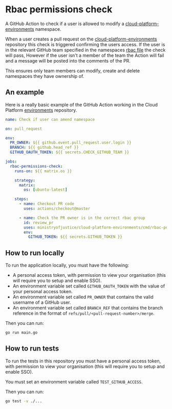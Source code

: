 # Rbac permissions check

A GitHub Action to check if a user is allowed to modify a [cloud-platform-environments](https://user-guide.cloud-platform.service.justice.gov.uk/documentation/getting-started/env-create.html#namespace-yaml-files) namespace.

When a user creates a pull request on the [cloud-platform-environments](https://github.com/ministryofjustice/cloud-platform-environments/) repository this check is triggered confirming the users access. If the user is in the relevant GitHub team specified in the namespaces [rbac file](https://github.com/ministryofjustice/cloud-platform-environments/blob/main/namespaces/live.cloud-platform.service.justice.gov.uk/abundant-namespace-dev/01-rbac.yaml) the check will pass, However if the user isn't a member of the team the Action will fail and a message will be posted into the comments of the PR.

This ensures only team members can modify, create and delete namespaces they have ownership of.

## An example

Here is a really basic example of the GitHub Action working in the Cloud Platform [environments](https://github.com/ministryofjustice/cloud-platform-environments/) repository.

```yaml
name: Check if user can amend namespace

on: pull_request

env:
  PR_OWNER: ${{ github.event.pull_request.user.login }}
  BRANCH: ${{ github.head_ref }}
  GITHUB_OAUTH_TOKEN: ${{ secrets.CHECK_GITHUB_TEAM }}

jobs:
  rbac-permissions-check:
    runs-on: ${{ matrix.os }}

    strategy:
      matrix:
        os: [ubuntu-latest]

    steps:
      - name: Checkout PR code
        uses: actions/checkout@master

      - name: Check the PR owner is in the correct rbac group
        id: review_pr
        uses: ministryofjustice/cloud-platform-environments/cmd/rbac-permissions-check@main
        env:
          GITHUB_TOKEN: ${{ secrets.GITHUB_TOKEN }}
```

## How to run locally

To run the application locally, you must have the following:

- A personal access token, with permission to view your organisation (this will require you to setup and enable SSO).
- An environment variable set called `GITHUB_OAUTH_TOKEN` with the value of your personal access token.
- An environment variable set called `PR_OWNER` that contains the valid username of a GitHub user.
- An environment variable set called `BRANCH_REF` that contains the branch reference in the format of `refs/pull/<pull-request-number>/merge`.

Then you can run:

```bash
go run main.go
```

## How to run tests

To run the tests in this repository you must have a personal access token, with permission to view your organisation (this will require you to setup and enable SSO).

You must set an environment variable called `TEST_GITHUB_ACCESS`.

Then you can run:

```bash
go test -v ./...
```
